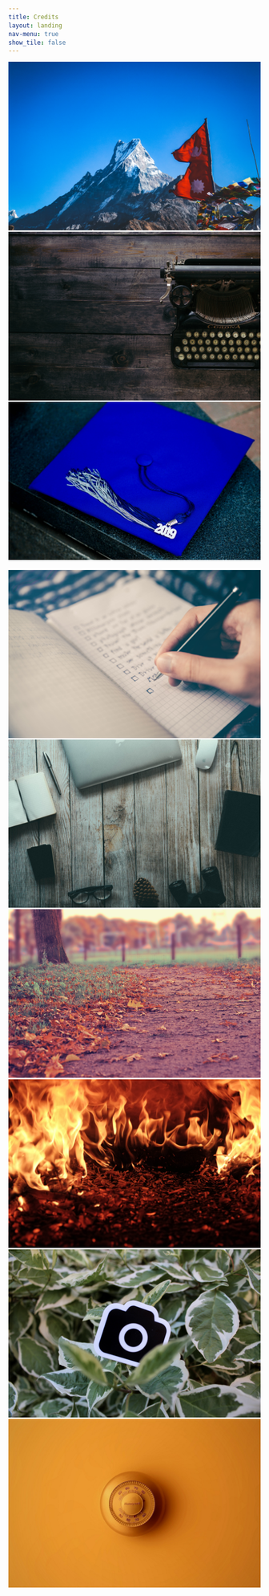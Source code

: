 ```yaml
---
title: Credits
layout: landing
nav-menu: true
show_tile: false
---
```



<!-- Main -->
<div id="main" class="alt">

  <!-- One -->
  <section id="one">
    <div class="inner">
      <div class="row">
        <div class="12u$ 12u$(medium)">
          <div class="box alt">
            <div class="row 50% uniform">
              <div class="4u">
                <span class="image fit">
                  <a href="https://unsplash.com/@samrat_khadka?utm_medium=referral&amp;utm_campaign=photographer-credit&amp;utm_content=creditBadge"
                    target="_blank" rel="noopener noreferrer"
                    title="Download free do whatever you want high-resolution photos from Samrat Khadka">
                    <img src="assets/images/languages.jpg" alt="" />
                  </a>
                </span>
              </div>
              <div class="4u">
                <span class="image fit">
                  <a href="https://unsplash.com/@patrickian4?utm_medium=referral&amp;utm_campaign=photographer-credit&amp;utm_content=creditBadge"
                    target="_blank" rel="noopener noreferrer"
                    title="Download free do whatever you want high-resolution photos from Patrick Fore">
                    <img src="assets/images/blog.jpg" alt="" />
                  </a>
                </span>
              </div>
              <div class="4u$">
                <span class="image fit">
                  <a href="https://unsplash.com/@taiscaptures?utm_medium=referral&amp;utm_campaign=photographer-credit&amp;utm_content=creditBadge"
                    target="_blank" rel="noopener noreferrer"
                    title="Download free do whatever you want high-resolution photos from Tai&#x27;s Captures">
                    <img src="assets/images/education.jpg" alt="" />
                  </a>
                </span>
              </div>
              <!-- Break -->
              <div class="4u">
                <span class="image fit">
                  <a href="https://unsplash.com/@victorfreitas?utm_medium=referral&amp;utm_campaign=photographer-credit&amp;utm_content=creditBadge"
                    target="_blank" rel="noopener noreferrer"
                    title="Download free do whatever you want high-resolution photos from Samrat Khadka">
                    <img src="assets/images/training.jpg" alt="" />
                  </a>
                </span>
              </div>
              <div class="4u">
                <span class="image fit">
                  <a href="https://unsplash.com/@glenncarstenspeters?utm_medium=referral&amp;utm_campaign=photographer-credit&amp;utm_content=creditBadge"
                    target="_blank" rel="noopener noreferrer"
                    title="Download free do whatever you want high-resolution photos from Glenn Carstens-Peters">
                    <img src="assets/images/skills.jpg" alt="" />
                  </a>
                </span>
              </div>
              <div class="4u$">
                <span class="image fit">
                  <a href="https://unsplash.com/@dustinlee?utm_medium=referral&amp;utm_campaign=photographer-credit&amp;utm_content=creditBadge"
                    target="_blank" rel="noopener noreferrer"
                    title="Download free do whatever you want high-resolution photos from Dustin Lee">
                    <img src="assets/images/experience.jpg" alt="" />
                  </a>
                </span>
              </div>
              <!-- Break -->
              <div class="4u">
                <span class="image fit">
                  <a href="https://unsplash.com/@tirzavandijk?utm_medium=referral&amp;utm_campaign=photographer-credit&amp;utm_content=creditBadge"
                    target="_blank" rel="noopener noreferrer"
                    title="Download free do whatever you want high-resolution photos from Tirza van Dijk">
                    <img src="assets/images/thepeachfall.jpg" alt="" />
                  </a>
                </span>
              </div>
              <div class="4u">
                <span class="image fit">
                  <a href="https://unsplash.com/@raquelraclette?utm_medium=referral&amp;utm_campaign=photographer-credit&amp;utm_content=creditBadge"
                    target="_blank" rel="noopener noreferrer"
                    title="Download free do whatever you want high-resolution photos from raquel raclette">
                    <img src="assets/images/thesoretransition.jpg" alt="" />
                  </a>
                </span>
              </div>
              <div class="4u$">
                <span class="image fit">
                  <a href="https://unsplash.com/@dondaskalodesign?utm_medium=referral&amp;utm_campaign=photographer-credit&amp;utm_content=creditBadge"
                    target="_blank" rel="noopener noreferrer"
                    title="Download free do whatever you want high-resolution photos from Don Daskalo">
                    <img src="assets/images/integrate_fontawesome_in_rails_6.jpg" alt="" />
                  </a>
                </span>
              </div>
              <!-- Break -->
              <div class="4u">
                <span class="image fit">
                  <a href="https://unsplash.com/@mojamsanii?utm_source=unsplash&amp;utm_medium=referral&amp;utm_content=creditCopyText"
                    target="_blank" rel="noopener noreferrer"
                    title="Download free do whatever you want high-resolution photos from Moja Msanii">
                    <img src="assets/images/rails_sanitization.jpeg" alt="" />
                  </a>
                </span>
              </div>
            </div>
          </div>
        </div>
      </div>
    </div>

  </section>

</div>
